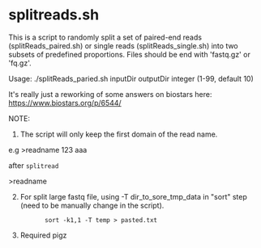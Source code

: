 # splitreads.sh

This is a script to randomly split a set of paired-end reads (splitReads_paired.sh) or single reads (splitReads_single.sh) into two subsets of predefined proportions. Files should be end with 'fastq.gz' or 'fq.gz'.

Usage: ./splitReads_paried.sh inputDir outputDir integer (1-99, default 10)

It's really just a reworking of some answers on biostars here: https://www.biostars.org/p/6544/

NOTE: 
1. The script will only keep the first domain of the read name.

e.g \>readname 123 aaa

after `splitread`

   \>readname
    
2. For split large fastq file, using -T dir\_to\_sore\_tmp\_data in "sort" step (need to be manually change in the script).
```
          sort -k1,1 -T temp > pasted.txt
```

3. Required pigz
